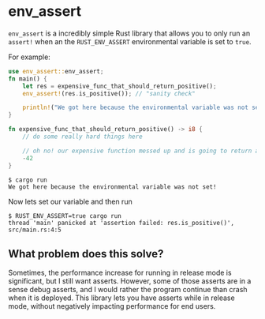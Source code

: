 # env_assert

`env_assert` is a incredibly simple Rust library that allows you to only run an `assert!` when an the `RUST_ENV_ASSERT` environmental variable is set to `true`.

For example:

```rust
use env_assert::env_assert;
fn main() {
    let res = expensive_func_that_should_return_positive();
    env_assert!(res.is_positive()); // "sanity check"

    println!("We got here because the environmental variable was not set!");
}

fn expensive_func_that_should_return_positive() -> i8 {
    // do some really hard things here

    // oh no! our expensive function messed up and is going to return a negative value
    -42
}
```

```text
$ cargo run
We got here because the environmental variable was not set!
```

Now lets set our variable and then run

```text
$ RUST_ENV_ASSERT=true cargo run
thread 'main' panicked at 'assertion failed: res.is_positive()', src/main.rs:4:5
```

## What problem does this solve?

Sometimes, the performance increase for running in release mode is significant, but I still want asserts.
However, some of those asserts are in a sense debug asserts, and I would rather the program continue than crash when it is deployed.
This library lets you have asserts while in release mode, without negatively impacting performance for end users.